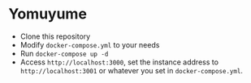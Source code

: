 # Yomuyume

- Clone this repository
- Modify `docker-compose.yml` to your needs
- Run `docker-compose up -d`
- Access `http://localhost:3000`, set the instance address to `http://localhost:3001` or whatever you set in `docker-compose.yml`.
